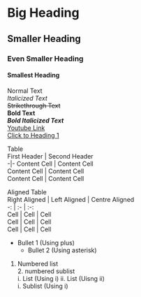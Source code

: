 # Big Heading
## Smaller Heading
### Even Smaller Heading
#### Smallest Heading
Normal Text  
*Italicized Text*  
~~Strikethrough Text~~  
**Bold Text**  
***Bold Italicized Text***  
[Youtube Link](https://www.youtube.com/ "Youtube")  
[Click to Heading 1](#Big-Heading "Goto Big-Heading")  

Table  
First Header | Second Header  
-|-
Content Cell | Content Cell  
Content Cell | Content Cell  
Content Cell | Content Cell  

Aligned Table  
Right Aligned | Left Aligned | Centre Aligned  
-: | :- | :-:  
Cell | Cell | Cell  
Cell | Cell | Cell  
Cell | Cell | Cell  


+ Bullet 1 (Using plus)  
	* Bullet 2 (Using asterisk)  
 
1. Numbered list  
	2. numbered sublist  
i. List (Using i)
ii. List (Uisng ii)  
	i. Sublist (Using i)  
